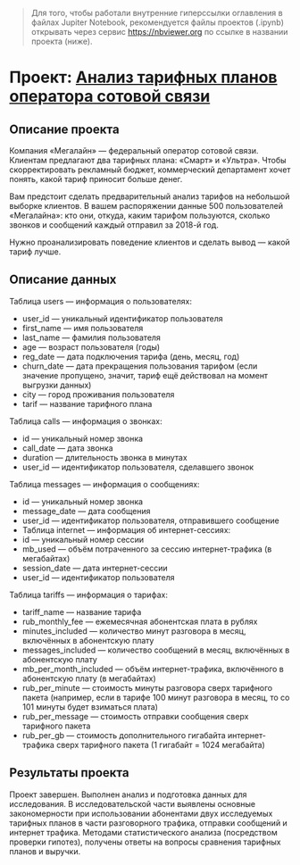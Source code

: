 > Для того, чтобы работали внутренние гиперссылки оглавления в файлах Jupiter Notebook, рекомендуется файлы проектов (.ipynb) открывать через сервис https://nbviewer.org по ссылке в названии проекта (ниже).

# Проект: [Анализ тарифных планов оператора сотовой связи](https://nbviewer.org/github/yazon315/YandexPracticumProjects/blob/main/Project_04/project_04.ipynb)

## Описание проекта

Компания «Мегалайн» — федеральный оператор сотовой связи. Клиентам предлагают два тарифных плана: «Смарт» и «Ультра». Чтобы скорректировать рекламный бюджет, коммерческий департамент хочет понять, какой тариф приносит больше денег.

Вам предстоит сделать предварительный анализ тарифов на небольшой выборке клиентов. В вашем распоряжении данные 500 пользователей «Мегалайна»: кто они, откуда, каким тарифом пользуются, сколько звонков и сообщений каждый отправил за 2018-й год.

Нужно проанализировать поведение клиентов и сделать вывод — какой тариф лучше.

## Описание данных

Таблица users — информация о пользователях:
- user_id — уникальный идентификатор пользователя
- first_name — имя пользователя
- last_name — фамилия пользователя
- age — возраст пользователя (годы)
- reg_date — дата подключения тарифа (день, месяц, год)
- churn_date — дата прекращения пользования тарифом (если значение пропущено, значит, тариф ещё действовал на момент выгрузки данных)
- city — город проживания пользователя
- tarif — название тарифного плана

Таблица calls — информация о звонках:
- id — уникальный номер звонка
- call_date — дата звонка
- duration — длительность звонка в минутах
- user_id — идентификатор пользователя, сделавшего звонок

Таблица messages — информация о сообщениях:
- id — уникальный номер звонка
- message_date — дата сообщения
- user_id — идентификатор пользователя, отправившего сообщение
- Таблица internet — информация об интернет-сессиях:
- id — уникальный номер сессии
- mb_used — объём потраченного за сессию интернет-трафика (в мегабайтах)
- session_date — дата интернет-сессии
- user_id — идентификатор пользователя

Таблица tariffs — информация о тарифах:
- tariff_name — название тарифа
- rub_monthly_fee — ежемесячная абонентская плата в рублях
- minutes_included — количество минут разговора в месяц, включённых в абонентскую плату
- messages_included — количество сообщений в месяц, включённых в абонентскую плату
- mb_per_month_included — объём интернет-трафика, включённого в абонентскую плату (в мегабайтах)
- rub_per_minute — стоимость минуты разговора сверх тарифного пакета (например, если в тарифе 100 минут разговора в месяц, то со 101 минуты будет взиматься плата)
- rub_per_message — стоимость отправки сообщения сверх тарифного пакета
- rub_per_gb — стоимость дополнительного гигабайта интернет-трафика сверх тарифного пакета (1 гигабайт = 1024 мегабайта)

## Результаты проекта

Проект завершен. Выполнен анализ и подготовка данных для исследования. В исследовательской части выявлены основные закономерности при использовании абонентами двух исследуемых тарифных планов в части разговорного трафика, отправки сообщений и интернет трафика. Методами статистического анализа (посредством проверки гипотез), получены ответы на вопросы сравнения тарифных планов и выручки.